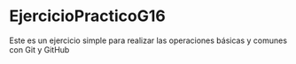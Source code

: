 # EjercicioPracticoG16
Este es un ejercicio simple para realizar las operaciones básicas y comunes con Git y GitHub
